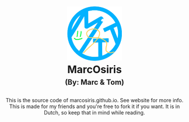 <h1 align="center">
  <br>
  <a href="https://marcosiris.github.io/"><img src="https://github.com/MarcOsiris/marcosiris.github.io/blob/main/images/MTT.png" alt="MarcOsiris" width="150"></a>
  <br>
  <b>MarcOsiris</b>
  <br>
  <sub><sup><b>(By: Marc & Tom)</b></sup></sub>
  <br>

</h1>

<p align="center">
      This is the source code of marcosiris.github.io. See website for more info. This is made for my friends and you're free to fork it if you want. It is in Dutch,         so keep that in mind while reading.
